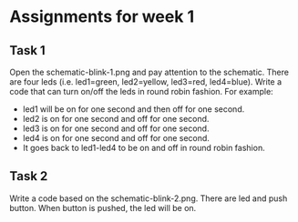# Assignments for week 1

## Task 1

Open the schematic-blink-1.png and pay attention to the schematic. There are four leds (i.e. led1=green, led2=yellow, led3=red, led4=blue). Write a code that can turn on/off the leds in  round robin fashion.
For example:
- led1 will be on for one second and then off for one second.
- led2 is on for one second and off for one second.
- led3 is on for one second and off for one second.
- led4 is on for one second and off for one second.
- It goes back to led1-led4 to be on and off in round robin fashion.



## Task 2
Write a code based on the schematic-blink-2.png. There are led and push button. When button is pushed, the led will be on.
